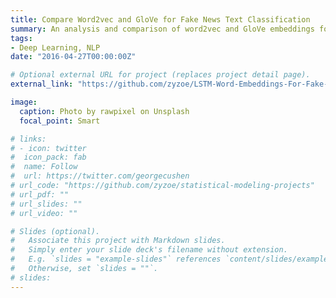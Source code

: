 ```yaml
---
title: Compare Word2vec and GloVe for Fake News Text Classification
summary: An analysis and comparison of word2vec and GloVe embeddings for fake news text classification.
tags:
- Deep Learning, NLP
date: "2016-04-27T00:00:00Z"

# Optional external URL for project (replaces project detail page).
external_link: "https://github.com/zyzoe/LSTM-Word-Embeddings-For-Fake-News-Detection"

image:
  caption: Photo by rawpixel on Unsplash
  focal_point: Smart

# links:
# - icon: twitter
#  icon_pack: fab
#  name: Follow
#  url: https://twitter.com/georgecushen
# url_code: "https://github.com/zyzoe/statistical-modeling-projects"
# url_pdf: ""
# url_slides: ""
# url_video: ""

# Slides (optional).
#   Associate this project with Markdown slides.
#   Simply enter your slide deck's filename without extension.
#   E.g. `slides = "example-slides"` references `content/slides/example-slides.md`.
#   Otherwise, set `slides = ""`.
# slides:
---
```

